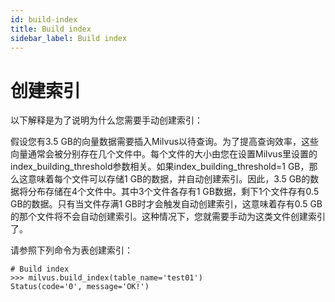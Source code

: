 ```yaml
---
id: build-index
title: Build index
sidebar_label: Build index
---
```


# 创建索引

以下解释是为了说明为什么您需要手动创建索引：

假设您有3.5 GB的向量数据需要插入Milvus以待查询。为了提高查询效率，这些向量通常会被分别存在几个文件中。每个文件的大小由您在设置Milvus里设置的index_building_threshold参数相关。如果index_building_threshold=1 GB，那么这意味着每个文件可以存储1 GB的数据，并自动创建索引。因此，3.5 GB的数据将分布存储在4个文件中。其中3个文件各存有1 GB数据，剩下1个文件存有0.5 GB的数据。只有当文件存满1 GB时才会触发自动创建索引，这意味着存有0.5 GB的那个文件将不会自动创建索引。这种情况下，您就需要手动为这类文件创建索引了。

请参照下列命令为表创建索引：

```
# Build index
>>> milvus.build_index(table_name='test01')
Status(code='0', message='OK!')
```

